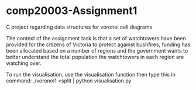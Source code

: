 # comp20003-Assignment1
C project regarding data structures for voronoi cell diagrams

The context of the assignment task is that a set of watchtowers have been provided for the citizens of Victoria to protect against bushfires, funding has been allocated based on a number of regions and the government wants to better understand the total population the watchtowers in each region are watching over.

To run the visualisation, use the visualisation function then type this in command:
./voronoi1 <csv> <txt> <output> <split | python visualisation.py
